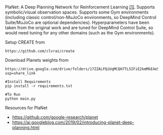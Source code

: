 PlaNet: A Deep Planning Network for Reinforcement Learning [[1]](#references). Supports symbolic/visual observation spaces. Supports some Gym environments (including classic control/non-MuJoCo environments, so DeepMind Control Suite/MuJoCo are optional dependencies). Hyperparameters have been taken from the original work and are tuned for DeepMind Control Suite, so would need tuning for any other domains (such as the Gym environments).

Setup CREATE from
```
https://github.com/clvrai/create
```

Download Planets weights from
```
https://drive.google.com/drive/folders/17ZZALFQiUqMCQH7TL5IFiE2kmMkE4e5d?usp=share_link

#Install Requirements
pip install -r requirements.txt

#To Run
python main.py
```

Resources for PlaNet
* https://github.com/google-research/planet
* https://ai.googleblog.com/2019/02/introducing-planet-deep-planning.html
